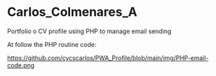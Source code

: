 # Carlos_Colmenares_A

Portfolio o CV profile using PHP to manage email sending

At follow the PHP routine code:

https://github.com/cycscarlos/PWA_Profile/blob/main/img/PHP-email-code.png
